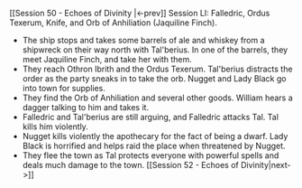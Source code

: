 [[Session 50 - Echoes of Divinity |<-prev]]
Session LI: Falledric, Ordus Texerum, Knife, and Orb of Anhiliation (Jaquiline Finch).
- The ship stops and takes some barrels of ale and whiskey from a shipwreck on their way north with Tal'berius. In one of the barrels, they meet Jaquiline Finch, and take her with them.
- They reach Othron Ibrith and the Ordus Texerum. Tal'berius distracts the order as the party sneaks in to take the orb. Nugget and Lady Black go into town for supplies. 
- They find the Orb of Anhiliation and several other goods. William hears a dagger talking to him and takes it.
- Falledric and Tal'berius are still arguing, and Falledric attacks Tal. Tal kills him violently.
- Nugget kills violently the apothecary for the fact of being a dwarf. Lady Black is horrified and helps raid the place when threatened by Nugget.
- They flee the town as Tal protects everyone with powerful spells and deals much damage to the town.
[[Session 52 - Echoes of Divinity|next->]]